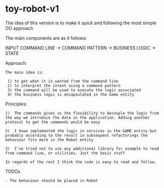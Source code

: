 # toy-robot-v1

The idea of this version is to make it quick and following the most simple OO approach

The main components are as it follows:

INPUT COMMAND LINE -> COMMAND PATTERN  ->  BUSINESS LOGIC  -> STATE

Approach:

    The main idea is:

     1) to get what it is wanted from the command line
     2) to interpret the intent using a command pattern
     3) the command will be used to execute the logic associated
     4) the business logic is encapsulated in the Game entity

Principles:

    1)  The commands gives us the flexibility to decouple the logic from the way we introduce the data in the application. Adding another protocol to get the commands would be easy

    2)  I have implemented the logic in services in the GAME entity but probably according to the result in subsequent refactorings the behaviour fits more in the Robot entity

    3)  I've tried not to use any additional library for example to read from command line, or utilities. Just the basic stuff

    In regards of the rest I think the code is easy to read and follow.

TODOs

    - The behaviour should be placed in Robot
    
